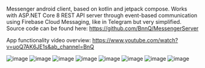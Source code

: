 Messenger android client, based on kotlin and jetpack compose.
Works with ASP.NET Core 8 REST API server through event-based communication using Firebase Cloud Messaging, like in Telegram but very simplified. Source code can be found here: https://github.com/BnnQ/MessengerServer

App functionality video overview:
https://www.youtube.com/watch?v=uoQ7AK6JE1s&ab_channel=BnQ

![image](https://github.com/BnnQ/MessengerAndroidClient/assets/115489239/0ebf0a48-5885-4967-9e8d-33bbb6816486)
![image](https://github.com/BnnQ/MessengerAndroidClient/assets/115489239/7ec5b40d-972a-42da-bac7-4e3e6510ed2a)
![image](https://github.com/BnnQ/MessengerAndroidClient/assets/115489239/e231477d-cf67-41b3-88e0-cc296b49c3d1)
![image](https://github.com/BnnQ/MessengerAndroidClient/assets/115489239/d2ee198a-a362-48af-bd5b-46c4dbbc5d0d)
![image](https://github.com/BnnQ/MessengerAndroidClient/assets/115489239/0451f596-58e8-4d24-aa8a-c7a8db8cfd13)
![image](https://github.com/BnnQ/MessengerAndroidClient/assets/115489239/914f8d3f-f195-4b5b-8f23-7e6858057c90)
![image](https://github.com/BnnQ/MessengerAndroidClient/assets/115489239/5b271161-cdc8-418c-96d6-dae725cb0f3c)
![image](https://github.com/BnnQ/MessengerAndroidClient/assets/115489239/28b01d7e-8c03-4360-b5e8-971ca96eaf8c)
